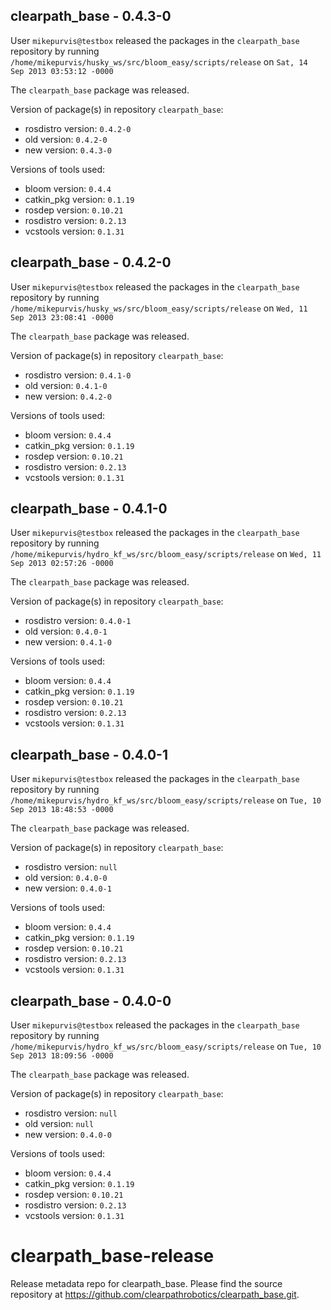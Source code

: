 ## clearpath_base - 0.4.3-0

User `mikepurvis@testbox` released the packages in the `clearpath_base` repository by running `/home/mikepurvis/husky_ws/src/bloom_easy/scripts/release` on `Sat, 14 Sep 2013 03:53:12 -0000`

The `clearpath_base` package was released.

Version of package(s) in repository `clearpath_base`:
- rosdistro version: `0.4.2-0`
- old version: `0.4.2-0`
- new version: `0.4.3-0`

Versions of tools used:
- bloom version: `0.4.4`
- catkin_pkg version: `0.1.19`
- rosdep version: `0.10.21`
- rosdistro version: `0.2.13`
- vcstools version: `0.1.31`


## clearpath_base - 0.4.2-0

User `mikepurvis@testbox` released the packages in the `clearpath_base` repository by running `/home/mikepurvis/husky_ws/src/bloom_easy/scripts/release` on `Wed, 11 Sep 2013 23:08:41 -0000`

The `clearpath_base` package was released.

Version of package(s) in repository `clearpath_base`:
- rosdistro version: `0.4.1-0`
- old version: `0.4.1-0`
- new version: `0.4.2-0`

Versions of tools used:
- bloom version: `0.4.4`
- catkin_pkg version: `0.1.19`
- rosdep version: `0.10.21`
- rosdistro version: `0.2.13`
- vcstools version: `0.1.31`


## clearpath_base - 0.4.1-0

User `mikepurvis@testbox` released the packages in the `clearpath_base` repository by running `/home/mikepurvis/hydro_kf_ws/src/bloom_easy/scripts/release` on `Wed, 11 Sep 2013 02:57:26 -0000`

The `clearpath_base` package was released.

Version of package(s) in repository `clearpath_base`:
- rosdistro version: `0.4.0-1`
- old version: `0.4.0-1`
- new version: `0.4.1-0`

Versions of tools used:
- bloom version: `0.4.4`
- catkin_pkg version: `0.1.19`
- rosdep version: `0.10.21`
- rosdistro version: `0.2.13`
- vcstools version: `0.1.31`


## clearpath_base - 0.4.0-1

User `mikepurvis@testbox` released the packages in the `clearpath_base` repository by running `/home/mikepurvis/hydro_kf_ws/src/bloom_easy/scripts/release` on `Tue, 10 Sep 2013 18:48:53 -0000`

The `clearpath_base` package was released.

Version of package(s) in repository `clearpath_base`:
- rosdistro version: `null`
- old version: `0.4.0-0`
- new version: `0.4.0-1`

Versions of tools used:
- bloom version: `0.4.4`
- catkin_pkg version: `0.1.19`
- rosdep version: `0.10.21`
- rosdistro version: `0.2.13`
- vcstools version: `0.1.31`


## clearpath_base - 0.4.0-0

User `mikepurvis@testbox` released the packages in the `clearpath_base` repository by running `/home/mikepurvis/hydro_kf_ws/src/bloom_easy/scripts/release` on `Tue, 10 Sep 2013 18:09:56 -0000`

The `clearpath_base` package was released.

Version of package(s) in repository `clearpath_base`:
- rosdistro version: `null`
- old version: `null`
- new version: `0.4.0-0`

Versions of tools used:
- bloom version: `0.4.4`
- catkin_pkg version: `0.1.19`
- rosdep version: `0.10.21`
- rosdistro version: `0.2.13`
- vcstools version: `0.1.31`


clearpath_base-release
======================

Release metadata repo for clearpath_base. Please find the source repository at https://github.com/clearpathrobotics/clearpath_base.git.

